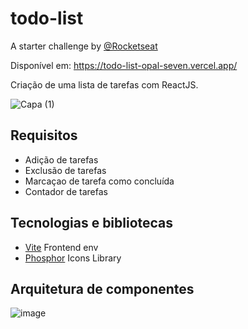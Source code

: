 # todo-list
 A starter challenge by [@Rocketseat](https://github.com/Rocketseat)

Disponível em: https://todo-list-opal-seven.vercel.app/

Criação de uma lista de tarefas com ReactJS.

![Capa (1)](https://user-images.githubusercontent.com/23065460/210137287-a17a48ee-7eb4-40eb-9eb6-d1401e7d297d.png)

## Requisitos
- Adição de tarefas
- Exclusão de tarefas
- Marcaçao de tarefa como concluída
- Contador de tarefas

## Tecnologias e bibliotecas
- [Vite](https://vitejs.dev/) Frontend env
- [Phosphor](https://phosphoricons.com/) Icons Library

## Arquitetura de componentes
![image](https://user-images.githubusercontent.com/23065460/210137250-948e22a5-6cc6-4bfe-8bd5-7c329bc6eec7.png)
